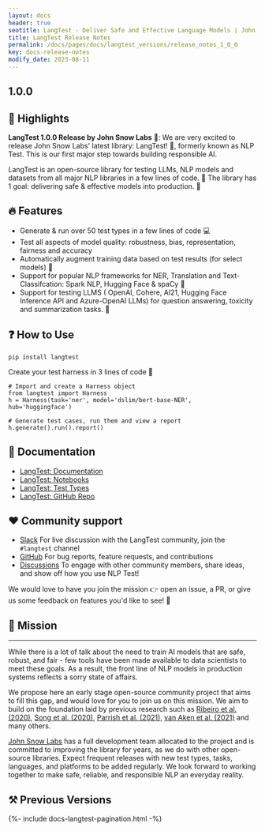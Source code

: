 ```yaml
---
layout: docs
header: true
seotitle: LangTest - Deliver Safe and Effective Language Models | John Snow Labs
title: LangTest Release Notes
permalink: /docs/pages/docs/langtest_versions/release_notes_1_0_0
key: docs-release-notes
modify_date: 2023-08-11
---
```


<div class="h3-box" markdown="1">

## 1.0.0

## 📢 Highlights

**LangTest 1.0.0 Release by John Snow Labs** 🚀: We are very excited to release John Snow Labs' latest library: LangTest! 🚀, formerly known as NLP Test. This is our first major step towards building responsible AI.

LangTest is an open-source library for testing LLMs, NLP models and datasets from all major NLP libraries in a few lines of code. 🧪 The library has 1 goal: delivering safe & effective models into production. 🎯 


</div><div class="h3-box" markdown="1">

## 🔥 Features

* Generate & run over 50 test types in a few lines of code 💻
* Test all aspects of model quality: robustness, bias, representation, fairness and accuracy
* Automatically augment training data based on test results (for select models)​ 💪
* Support for popular NLP frameworks for NER, Translation and Text-Classifcation: Spark NLP, Hugging Face & spaCy 🎉
* Support for testing LLMS ( OpenAI, Cohere, AI21, Hugging Face Inference API and Azure-OpenAI LLMs) for question answering, toxicity and summarization tasks. 🎉

## ❓  How to Use

```
pip install langtest
```

Create your test harness in 3 lines of code :test_tube:
```
# Import and create a Harness object
from langtest import Harness
h = Harness(task='ner', model='dslim/bert-base-NER', hub='huggingface')

# Generate test cases, run them and view a report
h.generate().run().report()
```

## 📖  Documentation

* [LangTest: Documentation](https://langtest.org/docs/pages/docs/install)
* [LangTest: Notebooks](https://langtest.org/docs/pages/tutorials/tutorials)
* [LangTest: Test Types](https://langtest.org/docs/pages/tests/test)
* [LangTest: GitHub Repo](https://github.com/JohnSnowLabs/langtest)


## ❤️  Community support

* [Slack](https://www.johnsnowlabs.com/slack-redirect/) For live discussion with the LangTest community, join the `#langtest` channel
* [GitHub](https://github.com/JohnSnowLabs/langtest/tree/main) For bug reports, feature requests, and contributions
* [Discussions](https://github.com/JohnSnowLabs/langtest/discussions) To engage with other community members, share ideas, and show off how you use NLP Test!

We would love to have you join the mission :point_right: open an issue, a PR, or give us some feedback on features you'd like to see! :raised_hands: 


## 🚀 Mission
---
While there is a lot of talk about the need to train AI models that are safe, robust, and fair - few tools have been made available to data scientists to meet these goals. As a result, the front line of NLP models in production systems reflects a sorry state of affairs.

We propose here an early stage open-source community project that aims to fill this gap, and would love for you to join us on this mission. We aim to build on the foundation laid by previous research such as [Ribeiro et al. (2020)](https://arxiv.org/abs/2005.04118), [Song et al. (2020)](https://arxiv.org/abs/2004.00053), [Parrish et al. (2021)](https://arxiv.org/abs/2110.08193), [van Aken et al. (2021)](https://arxiv.org/abs/2111.15512) and many others.

[John Snow Labs](www.johnsnowlabs.com) has a full development team allocated to the project and is committed to improving the library for years, as we do with other open-source libraries. Expect frequent releases with new test types, tasks, languages, and platforms to be added regularly. We look forward to working together to make safe, reliable, and responsible NLP an everyday reality.

## ⚒️ Previous Versions

</div>
{%- include docs-langtest-pagination.html -%}